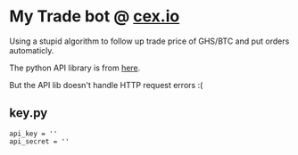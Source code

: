 My Trade bot @ [cex.io](https://cex.io/)
=====================

Using a stupid algorithm to follow up trade price of GHS/BTC and put orders automaticly.


The python API library is from [here](https://github.com/matveyco/cex.io-api-python.git).

But the API lib doesn't handle HTTP request errors :(


key.py
------

    api_key = ''
    api_secret = ''

